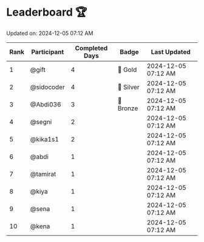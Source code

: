 # Leaderboard 🏆

Updated on: 2024-12-05 07:12 AM

| Rank | Participant       | Completed Days | Badge      | Last Updated         |
|------|-------------------|----------------|------------|----------------------|
| 1    | @gift             | 4              | 🏅 Gold     | 2024-12-05 07:12 AM |
| 2    | @sidocoder        | 4              | 🥈 Silver   | 2024-12-05 07:12 AM |
| 3    | @Abdi036          | 3              | 🥉 Bronze   | 2024-12-05 07:12 AM |
| 4    | @segni            | 2              |            | 2024-12-05 07:12 AM |
| 5    | @kika1s1          | 2              |            | 2024-12-05 07:12 AM |
| 6    | @abdi             | 1              |            | 2024-12-05 07:12 AM |
| 7    | @tamirat          | 1              |            | 2024-12-05 07:12 AM |
| 8    | @kiya             | 1              |            | 2024-12-05 07:12 AM |
| 9    | @sena             | 1              |            | 2024-12-05 07:12 AM |
| 10   | @kena             | 1              |            | 2024-12-05 07:12 AM |
